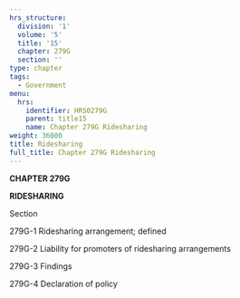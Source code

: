 ```yaml
---
hrs_structure:
  division: '1'
  volume: '5'
  title: '15'
  chapter: 279G
  section: ''
type: chapter
tags:
  - Government
menu:
  hrs:
    identifier: HRS0279G
    parent: title15
    name: Chapter 279G Ridesharing
weight: 36000
title: Ridesharing
full_title: Chapter 279G Ridesharing
---
```

**CHAPTER 279G**

**RIDESHARING**

Section

279G-1 Ridesharing arrangement; defined

279G-2 Liability for promoters of ridesharing arrangements

279G-3 Findings

279G-4 Declaration of policy